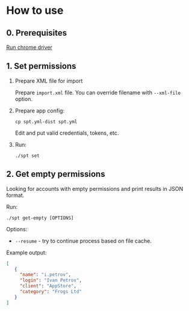 # How to use

## 0. Prerequisites

[Run chrome driver](Install.md)

## 1. Set permissions

1. Prepare XML file for import

   Prepare `import.xml` file. You can override filename with `--xml-file` option.

2. Prepare app config:

    ```shell
    cp spt.yml-dist spt.yml
    ```

   Edit and put valid credentials, tokens, etc.

3. Run:

    ```shell
    ./spt set
    ```

## 2. Get empty permissions

Looking for accounts with empty permissions and print results in JSON format.

Run:

```shell
./spt get-empty [OPTIONS]
```

Options:

- `--resume` - try to continue process based on file cache.

Example output:

```json
[
   {
     "name": "i.petrov",
     "login": "Ivan Petrov",
     "client": "AppStore",
     "category": "Frogs Ltd"
   }
]
```
